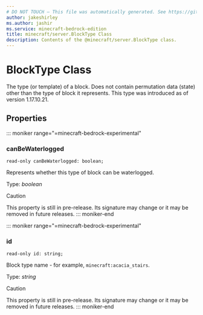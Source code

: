 ```yaml
---
# DO NOT TOUCH — This file was automatically generated. See https://github.com/mojang/minecraftapidocsgenerator to modify descriptions, examples, etc.
author: jakeshirley
ms.author: jashir
ms.service: minecraft-bedrock-edition
title: minecraft/server.BlockType Class
description: Contents of the @minecraft/server.BlockType class.
---
```

# BlockType Class

The type (or template) of a block. Does not contain permutation data (state) other than the type of block it represents. This type was introduced as of version 1.17.10.21.

## Properties

::: moniker range="=minecraft-bedrock-experimental"
### **canBeWaterlogged**
`read-only canBeWaterlogged: boolean;`

Represents whether this type of block can be waterlogged.

Type: *boolean*

> [!CAUTION]
> This property is still in pre-release.  Its signature may change or it may be removed in future releases.
::: moniker-end

::: moniker range="=minecraft-bedrock-experimental"
### **id**
`read-only id: string;`

Block type name - for example, `minecraft:acacia_stairs`.

Type: *string*

> [!CAUTION]
> This property is still in pre-release.  Its signature may change or it may be removed in future releases.
::: moniker-end
